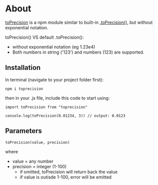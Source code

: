 # About

[toPrecision](https://www.npmjs.com/package/toprecision) is a npm module similar to built-in [.toPrecision()](https://www.w3schools.com/jsref/jsref_toprecision.asp), but without exponential notation.

toPrecision() VS default .toPrecision():

- without exponential notation (eg 1.23e4)
- Both numbers in string ('123') and numbers (123) are supported.

## Installation

In terminal (navigate to your project folder first):

```
npm i toprecision
```

then in your .js file, include this code to start using:

```
import toPrecision from "toprecision"

console.log(toPrecision(0.01234, 3)) // output: 0.0123
```

## Parameters

```
toPrecision(value, precision)
```

where

- value = any number
- precision = integer (1-100)
  - if omitted, toPrecision will return back the value
  - if value is outisde 1-100, error will be emitted
